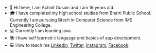 - 🙋‍ Hi there, I am Achint Gusain and I am 19 years old.
- 🎓 I have completed my high school studies from Bharti Public School. Currently I am pursuing Btech in Computer Science from IMS Engineering College.
- 💻 Currently I am learning java.
- 📚 I have self learned c language and basics of app development.
- 💻 How to reach me [Linkedin](https://www.linkedin.com/in/achint-gusain-62aa991ba/), [Twitter](https://twitter.com/GusainAchint), [Instagram](https://www.instagram.com/achint2103/), [Facebook](https://www.facebook.com/achint.gusain.3/).


